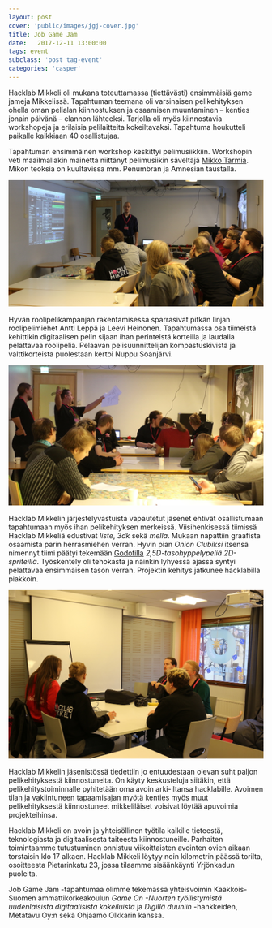```yaml
---
layout: post
cover: 'public/images/jgj-cover.jpg'
title: Job Game Jam
date:   2017-12-11 13:00:00
tags: event
subclass: 'post tag-event'
categories: 'casper'
---
```


Hacklab Mikkeli oli mukana toteuttamassa (tiettävästi) ensimmäisiä game jameja Mikkelissä. Tapahtuman teemana oli varsinaisen pelikehityksen ohella oman pelialan kiinnostuksen ja osaamisen muuntaminen – kenties jonain päivänä – elannon lähteeksi. Tarjolla oli myös kiinnostavia workshopeja ja erilaisia pelilaitteita kokeiltavaksi. Tapahtuma houkutteli paikalle kaikkiaan 40 osallistujaa.

Tapahtuman ensimmäinen workshop keskittyi pelimusiikkiin. Workshopin veti maailmallakin mainetta niittänyt pelimusiikin säveltäjä [Mikko Tarmia](http://www.mikkotarmia.com/). Mikon teoksia on kuultavissa mm. Penumbran ja Amnesian taustalla.

![](/public/images/jgj-tarmia.jpg)

Hyvän roolipelikampanjan rakentamisessa sparrasivat pitkän linjan roolipelimiehet Antti Leppä ja Leevi Heinonen. Tapahtumassa osa tiimeistä kehittikin digitaalisen pelin sijaan ihan perinteistä korteilla ja laudalla pelattavaa roolipeliä. Pelaavan pelisuunnittelijan kompastuskivistä ja valttikorteista puolestaan kertoi Nuppu Soanjärvi.

![](/public/images/jgj-ropeworkshop.jpg)

Hacklab Mikkelin järjestelyvastuista vapautetut jäsenet ehtivät osallistumaan tapahtumaan myös ihan pelikehityksen merkeissä. Viisihenkisessä tiimissä Hacklab Mikkeliä edustivat *liste*, *3dk* sekä *mella*. Mukaan napattiin graafista osaamista parin herrasmiehen verran. Hyvin pian *Onion Clubiksi* itsensä nimennyt tiimi päätyi tekemään [Godotilla](https://godotengine.org/) *2,5D-tasohyppelypeliä 2D-spriteillä*. Työskentely oli tehokasta ja näinkin lyhyessä ajassa syntyi pelattavaa ensimmäisen tason verran. Projektin kehitys jatkunee hacklabilla piakkoin. 

![Onion Club](/public/images/jgj-onionclub.jpg)

Hacklab Mikkelin jäsenistössä tiedettiin jo entuudestaan olevan suht paljon pelikehityksestä kiinnostuneita. On käyty keskusteluja siitäkin, että pelikehitystoiminnalle pyhitetään oma avoin arki-iltansa hacklabille. Avoimen tilan ja vakiintuneen tapaamisajan myötä kenties myös muut pelikehityksestä kiinnostuneet mikkeliläiset voisivat löytää apuvoimia projekteihinsa. 

Hacklab Mikkeli on avoin ja yhteisöllinen työtila kaikille tieteestä, teknologiasta ja digitaalisesta taiteesta kiinnostuneille. Parhaiten toimintaamme tutustuminen onnistuu viikoittaisten avointen ovien aikaan torstaisin klo 17 alkaen. Hacklab Mikkeli löytyy noin kilometrin päässä torilta, osoitteesta Pietarinkatu 23, jossa tilaamme sisäänkäynti Yrjönkadun puolelta.

Job Game Jam -tapahtumaa olimme tekemässä yhteisvoimin Kaakkois-Suomen ammattikorkeakoulun *Game On -Nuorten työllistymistä uudenlaisista digitaalisista kokeiluista* ja *Digillä duuniin* -hankkeiden, Metatavu Oy:n sekä Ohjaamo Olkkarin kanssa.